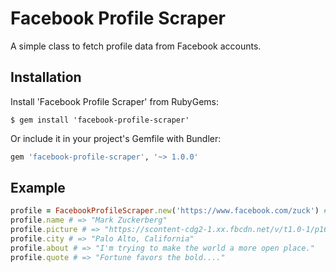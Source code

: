 # Facebook Profile Scraper
A simple class to fetch profile data from Facebook accounts.

## Installation
Install 'Facebook Profile Scraper' from RubyGems:
```
$ gem install 'facebook-profile-scraper'
```
Or include it in your project's Gemfile with Bundler:
```ruby
gem 'facebook-profile-scraper', '~> 1.0.0'
```

## Example
```ruby
profile = FacebookProfileScraper.new('https://www.facebook.com/zuck') # Download profile
profile.name # => "Mark Zuckerberg"
profile.picture # => "https://scontent-cdg2-1.xx.fbcdn.net/v/t1.0-1/p160x160/12208495_10102454385528521_4749095086285673716_n.jpg?oh=7fb3531d093fccaf14985e3f99a8ac15&oe=58418403"
profile.city # => "Palo Alto, California"
profile.about # => "I'm trying to make the world a more open place."
profile.quote # => "Fortune favors the bold...." 
```
